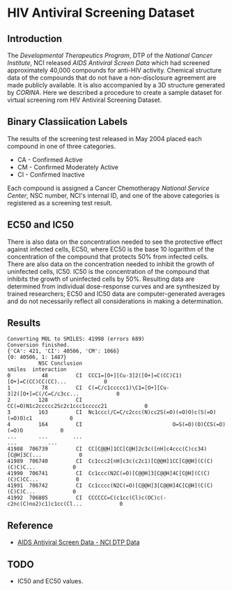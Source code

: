 # HIV Antiviral Screening Dataset

## Introduction

The *Developmental Therapeutics Program*, DTP of the *National Cancer Institute*, NCI released *AIDS Antiviral Screen Data* which had screened approximately 40,000 compounds for anti-HIV activity. Chemical structure data of the compounds that do not have a non-disclosure agreement are made publicly available. It is also accompanied by a 3D structure generated by *CORINA*. Here we described a procedure to create a sample dataset for virtual screening rom HIV Antiviral Screening Dataset.

## Binary Classiication Labels

The results of the screening test released in May 2004 placed each compound in one of three categories.

- CA - Confirmed Active
- CM - Confirmed Moderately Active
- CI - Confirmed Inactive

Each compound is assigned a Cancer Chemotherapy *National Service Center*, NSC number, NCI's internal ID, and one of the above categories is registered as a screening test result.

## EC50 and IC50

There is also data on the concentration needed to see the protective effect against infected cells, EC50, where EC50 is the base 10 logarithm of the concentration of the compound that protects 50% from infected cells. There are also data on the concentration needed to inhibit the growth of uninfected cells, IC50. IC50 is the concentration of the compound that inhibits the growth of uninfected cells by 50%. Resulting data are determined from individual dose-response curves and are synthesized by trained researchers; EC50 and IC50 data are computer-generated averages and do not necessarily reflect all considerations in making a determination.

## Results

```console
Converting MOL to SMILES: 41998 (errors 689)
Conversion finished.
{'CA': 421, 'CI': 40506, 'CM': 1066}
{0: 40506, 1: 1487}
          NSC Conclusion                                             smiles  interaction
0          48         CI  CCC1=[O+][Cu-3]2([O+]=C(CC)C1)[O+]=C(CC)CC(CC)...            0
1          78         CI  C(=C/c1ccccc1)\C1=[O+][Cu-3]2([O+]=C(/C=C/c3cc...            0
2         128         CI                   CC(=O)N1c2ccccc2Sc2c1ccc1ccccc21            0
3         163         CI  Nc1ccc(/C=C/c2ccc(N)cc2S(=O)(=O)O)c(S(=O)(=O)O)c1            0
4         164         CI                             O=S(=O)(O)CCS(=O)(=O)O            0
...       ...        ...                                                ...          ...
41988  706739         CI  CC[C@@H]1CC[C@H]2c3c([nH]c4ccc(C)cc34)[C@H]3C(...            0
41989  706740         CI  Cc1ccc2[nH]c3c(c2c1)[C@@H]1CC[C@@H](C(C)(C)C)C...            0
41990  706741         CI  Cc1ccc(N2C(=O)[C@@H]3[C@@H]4C[C@H](C(C)(C)C)CC...            0
41991  706742         CI  Cc1cccc(N2C(=O)[C@@H]3[C@@H]4C[C@H](C(C)(C)C)C...            0
41992  706805         CI  CCCCCC=C(c1cc(Cl)c(OC)c(-c2nc(C)no2)c1)c1cc(Cl...            0
```

## Reference

- [AIDS Antiviral Screen Data - NCI DTP Data](https://wiki.nci.nih.gov/display/NCIDTPdata/AIDS+Antiviral+Screen+Data)

## TODO

- IC50 and EC50 values.
